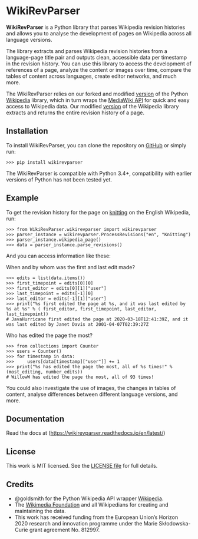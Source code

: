 # WikiRevParser

**WikiRevParser** is a Python library that parses Wikipedia revision histories and allows you to analyse the development of pages on Wikipedia across all language versions.

The library extracts and parses Wikipedia revision histories from a language-page title pair and outputs clean, accessible data per timestamp in the revision history. 
You can use this library to access the development of references of a page, analyze the content or images over time, compare the tables of content across languages, create editor networks, and much more.

The WikiRevParser relies on our forked and modified [version](https://github.com/ajoer/Wikipedia) of the Python [Wikipedia](https://github.com/goldsmith/Wikipedia) library, which in turn wraps the [MediaWiki API](https://www.mediawiki.org/wiki/API) for quick and easy access to Wikipedia data.
Our modified [version](https://github.com/ajoer/Wikipedia) of the Wikipedia library extracts and returns the entire revision history of a page.

## Installation

To install WikiRevParser, you can clone the repository on [GitHub](https://github.com/ajoer/WikiRevParser) or simply run:

	>>> pip install wikirevparser

The WikiRevParser is compatible with Python 3.4+, compatibility with earlier versions of Python has not been tested yet.


## Example

To get the revision history for the page on [knitting](https://en.wikipedia.org/wiki/Knitting) on the English Wikipedia, run:

	>>> from WikiRevParser.wikirevparser import wikirevparser
	>>> parser_instance = wikirevparser.ProcessRevisions("en", "Knitting") 
	>>> parser_instance.wikipedia_page()
	>>> data = parser_instance.parse_revisions()

And you can access information like these:

When and by whom was the first and last edit made?

	>>> edits = list(data.items())
	>>> first_timepoint = edits[0][0]
	>>> first_editor = edits[0][1]["user"]
	>>> last_timepoint = edits[-1][0]
	>>> last_editor = edits[-1][1]["user"]
	>>> print("%s first edited the page at %s, and it was last edited by %s at %s" % ( first_editor, first_timepoint, last_editor, last_timepoint))
	# JavaHurricane first edited the page at 2020-03-18T12:41:39Z, and it was last edited by Janet Davis at 2001-04-07T02:39:27Z

Who has edited the page the most?

	>>> from collections import Counter
	>>> users = Counter()
	>>> for timestamp in data:
	>>>		users[data[timestamp]["user"]] += 1
	>>> print("%s has edited the page the most, all of %s times!" % (most_editing, number_edits))
	# WillowW has edited the page the most, all of 93 times!

You could also investigate the use of images, the changes in tables of content, analyse differences between different language versions, and more. 

## Documentation

Read the docs at (https://wikirevparser.readthedocs.io/en/latest/)

## License

This work is MIT licensed. See the [LICENSE file](https://github.com/ajoer/WikiRevParser/LICENSE) for full details.

## Credits

- @goldsmith for the Python Wikipedia API wrapper [Wikipedia](https://github.com/goldsmith/Wikipedia).
- The [Wikimedia Foundation](http://wikimediafoundation.org/wiki/Home) and all Wikipedians for creating and maintaining the data.
- This work has received funding from the European Union’s Horizon 2020 research and innovation programme under the Marie Skłodowska-Curie grant agreement No. 812997.

